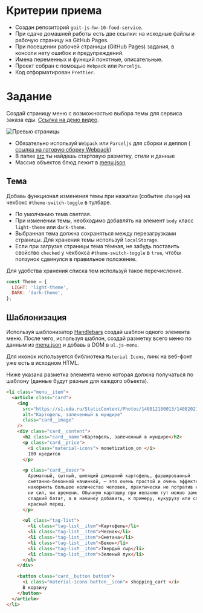 # Критерии приема

- Создан репозиторий `goit-js-hw-10-food-service`.
- При сдаче домашней работы есть две ссылки: на исходные файлы и рабочую
  страницу на GitHub Pages.
- При посещении рабочей страницы (GitHub Pages) задания, в консоли нету ошибок и
  предупреждений.
- Имена переменных и функций понятные, описательные.
- Проект собран с помощью `Webpack` или `Parceljs`.
- Код отформатирован `Prettier`.

# Задание

Создай страницу меню с возможностью выбора темы для сервиса заказа еды.
[Ссылка на демо видео](https://take.ms/RxIlv).

![Превью страницы](preview.jpg)

- Обязательно используй `Webpack` или `Parceljs` для сборки и деплоя (
  [ссылка на готовую сборку Webpack](https://github.com/luxplanjay/webpack-starter-kit))
- В папке [src](./src) ты найдешь стартовую разметку, стили и данные
- Массив объектов блюд лежит в [menu.json](./src/menu.json)

## Тема

Добавь функционал изменения темы при нажатии (событие `change`) на чекбокс
`#theme-switch-toggle` в тулбаре.

- По умолчанию тема светлая.
- При изменении темы, необходимо добавлять на элемент `body` класс `light-theme`
  или `dark-theme`.
- Выбранная тема должна сохраняться между перезагрузками страницы. Для хранения
  темы используй `localStorage`.
- Если при загрузке страницы тема тёмная, не забудь поставить свойство `checked`
  у чекбокса `#theme-switch-toggle` в `true`, чтобы ползунок сдвинулся в
  правильное положение.

Для удобства хранения списка тем используй такое перечисление.

```js
const Theme = {
  LIGHT: 'light-theme',
  DARK: 'dark-theme',
};
```

## Шаблонизация

Используя шаблонизатор [Handlebars](https://handlebarsjs.com/) создай шаблон
одного элемента меню. После чего, используя шаблон, создай разметку всего меню
по данным из [menu.json](./src/menu.json) и добавь в DOM в `ul.js-menu`.

Для иконок используется библиотека `Material Icons`, линк на веб-фонт уже есть в
исходном HTML.

Ниже указана разметка элемента меню которая должна получаться по шаблону (данные
будут разные для каждого объекта).

```html
<li class="menu__item">
  <article class="card">
    <img
      src="https://s1.eda.ru/StaticContent/Photos/140812180013/140820212258/p_O.jpg"
      alt="Картофель, запеченный в мундире"
      class="card__image"
    />
    <div class="card__content">
      <h2 class="card__name">Картофель, запеченный в мундире</h2>
      <p class="card__price">
        <i class="material-icons"> monetization_on </i>
        100 кредитов
      </p>

      <p class="card__descr">
        Ароматный, сытный, шипящий домашний картофель, фаршированный
        сметанно-беконной начинкой, — это очень простой и очень эффектный способ
        накормить большое количество человек, практически не потратив на готовку
        ни сил, ни времени. Обычную картошку при желании тут можно заменить на
        сладкий батат, а в начинку добавить, к примеру, кукурузу или сладкий
        красный перец.
      </p>

      <ul class="tag-list">
        <li class="tag-list__item">Картофель</li>
        <li class="tag-list__item">Чеснок</li>
        <li class="tag-list__item">Сметана</li>
        <li class="tag-list__item">Бекон</li>
        <li class="tag-list__item">Твердый сыр</li>
        <li class="tag-list__item">Зеленый лук</li>
      </ul>
    </div>

    <button class="card__button button">
      <i class="material-icons button__icon"> shopping_cart </i>
      В корзину
    </button>
  </article>
</li>
```
